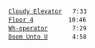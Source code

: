 [`Cloudy Elevator`](cloudy-elevator.mp3) ` 7:33`  
[`Floor 4`](floor-4.mp3)     `10:46`  
[`Wh-operator`](wh-operator.mp3)   ` 7:29`  
[`Doom Unto U`](doom-unto-u.mp3)   ` 4:58`

